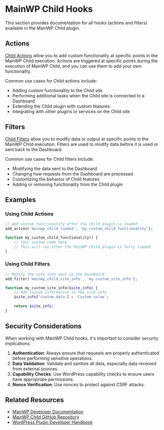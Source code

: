 # MainWP Child Hooks

This section provides documentation for all hooks (actions and filters) available in the MainWP Child plugin.

## Actions

[Child Actions](actions.md) allow you to add custom functionality at specific points in the MainWP Child execution. Actions are triggered at specific points during the execution of MainWP Child, and you can use them to add your own functionality.

Common use cases for Child actions include:
- Adding custom functionality to the Child site
- Performing additional tasks when the Child site is connected to a Dashboard
- Extending the Child plugin with custom features
- Integrating with other plugins or services on the Child site

## Filters

[Child Filters](filters.md) allow you to modify data or output at specific points in the MainWP Child execution. Filters are used to modify data before it is used or sent back to the Dashboard.

Common use cases for Child filters include:
- Modifying the data sent to the Dashboard
- Changing how requests from the Dashboard are processed
- Customizing the behavior of Child features
- Adding or removing functionality from the Child plugin

## Examples

### Using Child Actions

```php
// Add custom functionality after the Child plugin is loaded
add_action('mainwp_child_loaded', 'my_custom_child_functionality');

function my_custom_child_functionality() {
    // Your custom code here
    // This will run after the MainWP Child plugin is fully loaded
}
```

### Using Child Filters

```php
// Modify the site info sent to the Dashboard
add_filter('mainwp_child_site_info', 'my_custom_site_info');

function my_custom_site_info($site_info) {
    // Add custom information to the site info
    $site_info['custom_data'] = 'Custom value';
    
    return $site_info;
}
```

## Security Considerations

When working with MainWP Child hooks, it's important to consider security implications:

1. **Authentication**: Always ensure that requests are properly authenticated before performing sensitive operations.
2. **Data Validation**: Validate and sanitize all data, especially data received from external sources.
3. **Capability Checks**: Use WordPress capability checks to ensure users have appropriate permissions.
4. **Nonce Verification**: Use nonces to protect against CSRF attacks.

## Related Resources

- [MainWP Developer Documentation](https://mainwp.dev/)
- [MainWP Child GitHub Repository](https://github.com/mainwp/mainwp-child)
- [WordPress Plugin Developer Handbook](https://developer.wordpress.org/plugins/)
